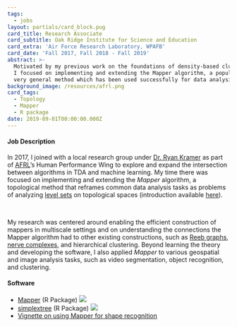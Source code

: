```yaml
---
tags:
  - jobs
layout: partials/card_block.pug
card_title: Research Associate
card_subtitle: Oak Ridge Institute for Science and Education
card_extra: 'Air Force Research Laboratory, WPAFB'
card_date: 'Fall 2017, Fall 2018 - Fall 2019'
abstract: >-
  Motivated by my previous work on the foundations of density-based clustering,
  I focused on implementing and extending the Mapper algorithm, a popular and
  very general method which has been used successfully for data analysis.
background_image: /resources/afrl.png
card_tags:
  - Topology
  - Mapper
  - R package
date: 2019-09-01T00:00:00.000Z
---
```



<div class="flex items-center px-2 py-1 bg-gray-100">

<h4 class="font-bold bg-gray-100">
Job Description
</h4>

</div>

<div class="p-2 overflow-auto px-4 py-2 bg-white-100 prose-md">

In 2017, I joined with a local research group under [Dr. Ryan
Kramer](https://www.linkedin.com/in/ryan-kramer-8b42a35a/) as part of
[AFRL](https://www.afrl.af.mil/)’s Human Performance Wing to explore and
expand the intersection between algorithms in TDA and machine learning.
My time there was focused on implementing and extending the *Mapper*
algorithm, a topological method that reframes common data analysis tasks
as problems of analyzing [level
sets](https://en.wikipedia.org/wiki/Level_set) on topological spaces
(introduction available
[here](https://www.quantmetry.com/blog/topological-data-analysis-with-mapper/)).

<br/>

My research was centered around enabling the efficient construction of
mappers in multiscale settings and on understanding the connections the
Mapper algorithm had to other existing constructions, such as [Reeb
graphs](https://en.wikipedia.org/wiki/Reeb_graph), [nerve
complexes](https://en.wikipedia.org/wiki/Nerve_complex), and
hierarchical clustering. Beyond learning the theory and developing the
software, I also applied *Mapper* to various geospatial and image
analysis tasks, such as video segmentation, object recognition, and
clustering.

</div>

<div class="flex items-center px-2 py-1 bg-gray-100">

<h4 class="font-bold bg-gray-100">
Software
</h4>

</div>

<div class="p-2 overflow-auto px-4 py-2 bg-white-100">

<div class="prose-md lisc-desc text-sm space-y-2">

- [Mapper](https://peekxc.github.io/Mapper/) (R Package)
  <a href="https://github.com/peekxc/Mapper" class="float-right"><img
  src="https://lifecycle.r-lib.org/articles/figures/lifecycle-deprecated.svg" /></a>
- [simplextree](https://github.com/peekxc/simplextree) (R Package)
  <a href="https://cran.r-project.org/package=simplextree"
  class="float-right"><img
  src="https://cranlogs.r-pkg.org/badges/grand-total/simplextree" /></a>
- [Vignette on using Mapper for shape
  recognition](https://peekxc.github.io/Mapper/articles/ShapeRecognition.html)

</div>

</div>
